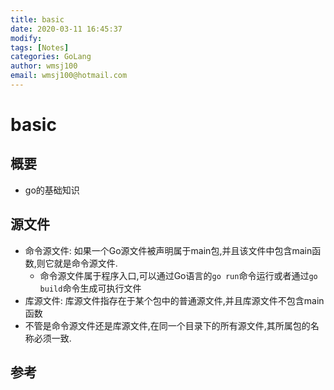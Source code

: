 ```yaml
---
title: basic
date: 2020-03-11 16:45:37
modify: 
tags: [Notes]
categories: GoLang
author: wmsj100
email: wmsj100@hotmail.com
---
```


# basic

## 概要

- go的基础知识

## 源文件

- 命令源文件: 如果一个Go源文件被声明属于main包,并且该文件中包含main函数,则它就是命令源文件.
	- 命令源文件属于程序入口,可以通过Go语言的`go run`命令运行或者通过`go build`命令生成可执行文件
- 库源文件: 库源文件指存在于某个包中的普通源文件,并且库源文件不包含main函数
- 不管是命令源文件还是库源文件,在同一个目录下的所有源文件,其所属包的名称必须一致.

## 参考

